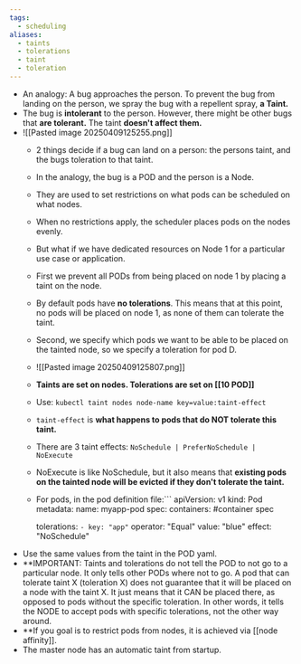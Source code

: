 ```yaml
---
tags:
  - scheduling
aliases:
  - taints
  - tolerations
  - taint
  - toleration
---
```

- An analogy: 
  A bug approaches the person. To prevent the bug from landing on the person, we spray the bug with a repellent spray, **a Taint.**
- The bug is **intolerant** to the person. However, there might be other bugs that **are tolerant.** The taint **doesn't affect them.**
- ![[Pasted image 20250409125255.png]]
  - 2 things decide if a bug can land on a person: the persons taint, and the bugs toleration to that taint.
  - In the analogy, the bug is a POD and the person is a Node.
  - They are used to set restrictions on what pods can be scheduled on what nodes.
  - When no restrictions apply, the scheduler places pods on the nodes evenly.
  - But what if we have dedicated resources on Node 1 for a particular use case or application.
  - First we prevent all PODs from being placed on node 1 by placing a taint on the node.
  - By default pods have **no tolerations**. This means that at this point, no pods will be placed on node 1, as none of them can tolerate the taint.
  - Second, we specify which pods we want to be able to be placed on the tainted node, so we specify a toleration for pod D.
  - ![[Pasted image 20250409125807.png]]
  - **Taints are set on nodes. Tolerations are set on [[10 POD]]**
  - Use:
    `kubectl taint nodes node-name key=value:taint-effect`
  - `taint-effect` is **what happens to pods that do NOT tolerate this taint.**
  - There are 3 taint effects:
    `NoSchedule | PreferNoSchedule | NoExecute`
  - NoExecute is like NoSchedule, but it also means that **existing pods on the tainted node will be evicted if they don't tolerate the taint.**
  - For pods, in the pod definition file:```
	apiVersion: v1 
	kind: Pod
	metadata:
	 name: myapp-pod 
	spec:
	 containers:
		#container spec

	tolerations:
	 `- key: "app"`
	     operator: "Equal"
	     value: "blue"
	     effect: "NoSchedule"
- Use the same values from the taint in the POD yaml.
- **IMPORTANT: Taints and tolerations do not tell the POD to not go to a particular node. It only tells other PODs where not to go. A pod that can tolerate taint X (toleration X) does not guarantee that it will be placed on a node with the taint X. It just means that it CAN be placed there, as opposed to pods without the specific toleration. In other words, it tells the NODE to accept pods with specific tolerations, not the other way around. 
- **If you goal is to restrict pods from nodes, it is achieved via [[node affinity]].
- The master node has an automatic taint from startup. 